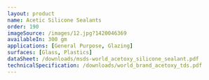 ```yaml
---
layout: product
name: Acetic Silicone Sealants
order: 190
imageSource: /images/12.jpg?1420046369
availableIn: 300 gm
applications: [General Purpose, Glazing]
surfaces: [Glass, Plastics]
dataSheet: /downloads/msds-world_acetoxy_silicone_sealant.pdf
technicalSpecification: /downloads/world_brand_acetoxy_tds.pdf
---
```


